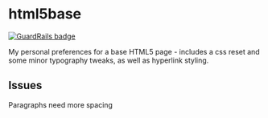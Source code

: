 html5base
=========

[![GuardRails badge](https://badges.production.guardrails.io/dwmkerr/html5base.svg)](https://www.guardrails.io)

My personal preferences for a base HTML5 page - includes a css reset and some 
minor typography tweaks, as well as hyperlink styling.

Issues
------

Paragraphs need more spacing